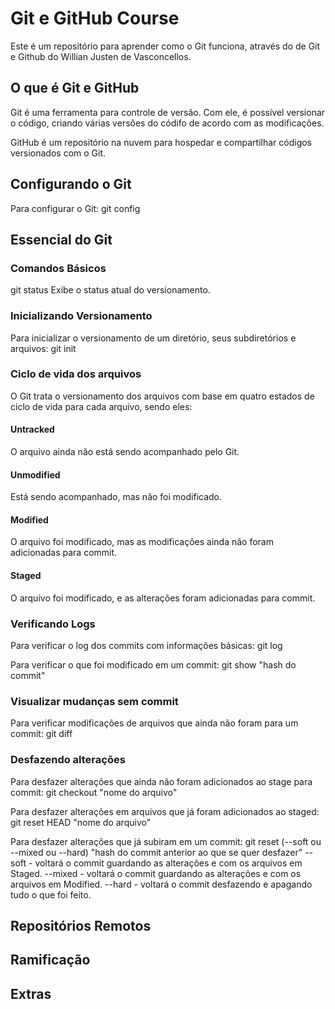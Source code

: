 # Git e GitHub Course

Este é um repositório para aprender como o Git funciona, através do de Git e Github do Willian Justen de Vasconcellos.

## O que é Git e GitHub

Git é uma ferramenta para controle de versão. Com ele, é possível versionar o código, criando várias versões do códifo de acordo com as modificações.

GitHub é um repositório na nuvem para hospedar e compartilhar códigos versionados com o Git.

## Configurando o Git

Para configurar o Git:
git config

## Essencial do Git

### Comandos Básicos

git status
Exibe o status atual do versionamento.

### Inicializando Versionamento

Para inicializar o versionamento de um diretório, seus subdiretórios e arquivos:
git init

### Ciclo de vida dos arquivos

O Git trata o versionamento dos arquivos com base em quatro estados de ciclo de vida para cada arquivo, sendo eles:

#### Untracked

O arquivo ainda não está sendo acompanhado pelo Git.

#### Unmodified

Está sendo acompanhado, mas não foi modificado.

#### Modified

O arquivo foi modificado, mas as modificações ainda não foram adicionadas para commit.

#### Staged

O arquivo foi modificado, e as alterações foram adicionadas para commit.

### Verificando Logs

Para verificar o log dos commits com informações básicas:
git log

Para verificar o que foi modificado em um commit:
git show "hash do commit"

### Visualizar mudanças sem commit

Para verificar modificações de arquivos que ainda não foram para um commit:
git diff

### Desfazendo alterações

Para desfazer alterações que ainda não foram adicionados ao stage para commit:
git checkout "nome do arquivo"

Para desfazer alterações em arquivos que já foram adicionados ao staged:
git reset HEAD "nome do arquivo"

Para desfazer alterações que já subiram em um commit:
git reset (--soft ou --mixed ou --hard) "hash do commit anterior ao que se quer desfazer"
--soft - voltará o commit guardando as alterações e com os arquivos em Staged.
--mixed - voltará o commit guardando as alterações e com os arquivos em Modified.
--hard - voltará o commit desfazendo e apagando tudo o que foi feito.

## Repositórios Remotos

## Ramificação

## Extras
